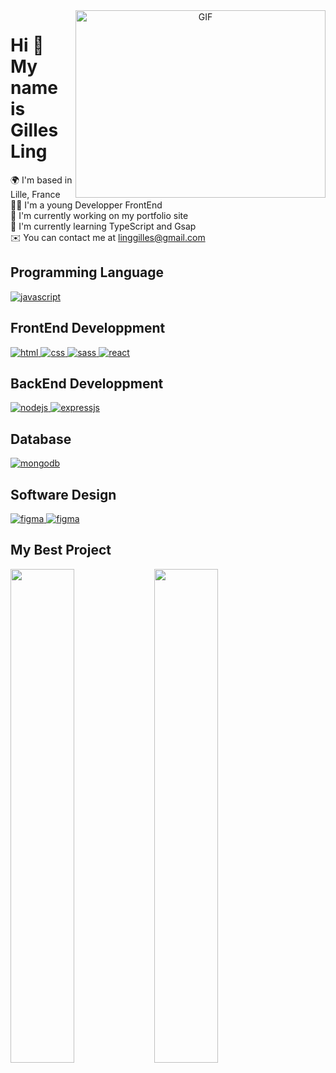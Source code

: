 <a target="_blank" align="center">
  <img align="right" top="500" height="300" width="400" alt="GIF" src="https://media.giphy.com/media/SWoSkN6DxTszqIKEqv/giphy.gif">
</a>
<!-- About Me -->
<h1>Hi 👋 My name is Gilles Ling </h1>

🌍 I'm based in Lille, France <br>
👨‍💻 I'm a young Developper FrontEnd <br>
🔭 I'm currently working on my portfolio site <br>
🚀 I'm currently learning TypeScript and Gsap <br>
✉️ You can contact me at [linggilles@gmail.com](mailto:linggilles@gmail.com)

<!-- Skills part -->
## Programming Language
<p align="left">
    <a
    href="https://developer.mozilla.org/en-US/docs/Web/JavaScript"
    target="_blank"
    rel="noreferrer"
  >
    <img
      src="https://img.shields.io/badge/JavaScript-323330?style=for-the-badge&logo=javascript&logoColor=F7DF1E"
      alt="javascript"
    />
  </a>
</p>

## FrontEnd Developpment
<p align="left">
    <a href="https://developer.mozilla.org/fr/docs/Glossary/HTML5" target="_blank" rel="noreferrer">
        <img
        src="https://img.shields.io/badge/HTML5-FF5733?style=for-the-badge&logo=html5&logoColor=white"
        alt="html"
        />
    </a>
    <a href="https://developer.mozilla.org/fr/docs/Web/CSS" target="_blank" rel="noreferrer">
        <img
        src="https://img.shields.io/badge/CSS3-4169E1?style=for-the-badge&logo=css3&logoColor=white"
        alt="css"
        />
    </a>
  <a href="https://sass-lang.com/" target="_blank" rel="noreferrer">
    <img
      src="https://img.shields.io/badge/Sass-bf4080?style=for-the-badge&logo=sass&logoColor=white"
      alt="sass"
    />
  </a>
  <a href="https://reactjs.org/" target="_blank" rel="noreferrer">
    <img
      src="https://img.shields.io/badge/React-20232A?style=for-the-badge&logo=react&logoColor=61DAFB"
      alt="react"
    />
  </a>
</p>

## BackEnd Developpment
<p align="left">
    <a href="https://nodejs.org/en/" target="_blank" rel="noreferrer">
        <img
        src="https://img.shields.io/badge/NodeJs-026e00?style=for-the-badge&logo=node.js&logoColor=white"
        alt="nodejs"
    />
    </a>
    <a href="https://expressjs.com/" target="_blank" rel="noreferrer">
        <img
        src="https://img.shields.io/badge/expressjs-666666?style=for-the-badge&logo=express&logoColor=white"
        alt="expressjs"
    />
  </a>
</p>

## Database
<p align="left">
  <a href="https://www.mongodb.com/" target="_blank" rel="noreferrer">
    <img
      src="https://img.shields.io/badge/MongoDB-4EA94B?style=for-the-badge&logo=mongodb&logoColor=white"
      alt="mongodb"
    />
  </a>
</p>

## Software Design
<p align="left">
  <a href="https://www.figma.com/" target="_blank" rel="noreferrer">
    <img
      src="https://img.shields.io/badge/Figma-a259ff?style=for-the-badge&logo=figma&logoColor=white"
      alt="figma"
    />
  </a>
  <a href="https://miro.com/" target="_blank" rel="noreferrer">
    <img
      src="https://img.shields.io/badge/Miro-FFC300?style=for-the-badge&logo=miro&logoColor=white"
      alt="figma"
    />
  </a>
</p>

## My Best Project
<div width="100%" align="center">
    <a href="https://github.com/GillesNC/PROJECT-KASA.git" align="left"><img align="left" width="45%" src="" /></a>
    <a href="https://github.com/GillesNC/PROJECT-OHMYFOOD.git" align="left"><img align="left" width="45%" src="" /></a>    
</div>

